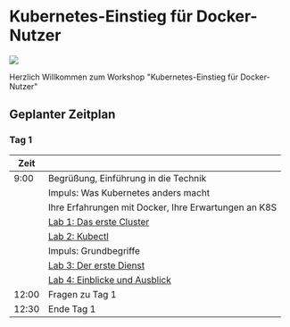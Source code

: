 # Kubernetes-Einstieg für Docker-Nutzer

![ ](https://www.heise-events.de/uploads/WQ8OofZU/767x0_2500x0/Kubernetes_Docker_2000x500.jpg)

Herzlich Willkommen zum Workshop "Kubernetes-Einstieg für Docker-Nutzer"


## Geplanter Zeitplan

### Tag 1 

|Zeit| |
|---|---|
|9:00|Begrüßung, Einführung in die Technik|
| |Impuls: Was Kubernetes anders macht|
| |Ihre Erfahrungen mit Docker, Ihre Erwartungen an K8S|
| |[Lab 1: Das erste Cluster](lab1/index.md)|
| |[Lab 2: Kubectl](lab2/index.md)|
| |Impuls: Grundbegriffe|
| |[Lab 3: Der erste Dienst](lab3/index.md)|
| |[Lab 4: Einblicke und Ausblick](lab4/index.md)|
|12:00|Fragen zu Tag 1|
|12:30|Ende Tag 1|

